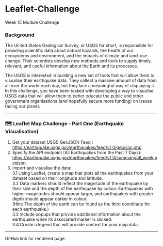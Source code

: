 # Leaflet-Challenge
Week 15 Module Challenge

### Background <br>

The United States Geological Survey, or USGS for short, is responsible for providing scientific data about natural hazards, the health of our ecosystems and environment, and the impacts of climate and land-use change. Their scientists develop new methods and tools to supply timely, relevant, and useful information about the Earth and its processes.

The USGS is interested in building a new set of tools that will allow them to visualise their earthquake data. They collect a massive amount of data from all over the world each day, but they lack a meaningful way of displaying it. In this challenge, you have been tasked with developing a way to visualise USGS data that will allow them to better educate the public and other government organisations (and hopefully secure more funding) on issues facing our planet.

--------------------------------------------

### :world_map: Leaflet Map Challenge - Part One (Earthquake Visualisation)

1. Get your dataset USGS GeoJSON Feed :  https://earthquake.usgs.gov/earthquakes/feed/v1.0/geojson.php
2. Specify the API endpoint (All Earthquakes from the Past 7 Days): https://earthquake.usgs.gov/earthquakes/feed/v1.0/summary/all_week.geojson
3. Import and visualise the data: <br>
  3.1 Using Leaflet, create a map that plots all the earthquakes from your dataset based on their longitude and latitude.<br>
  3.2 Data markers should reflect the magnitude of the earthquake by their size and the depth of the earthquake by colour. Earthquakes with higher magnitudes should appear larger, and earthquakes with greater depth should appear darker in colour. <br>
  (Hint: The depth of the earth can be found as the third coordinate for each earthquake.) <br>
  3.3 Include popups that provide additional information about the earthquake when its associated marker is clicked. <br>
  3.4 Create a legend that will provide context for your map data.<br>
  
  -----------------------------------------
  
  GitHub link for rendered page: 
